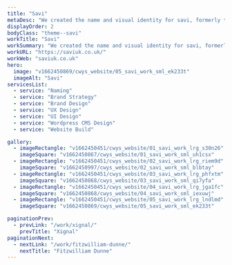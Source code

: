 ```yaml
---
title: "Savi"
metaDesc: "We created the name and visual identity for savi, formerly the UK and European division of US marketing services giant Valassis Communications. Our brief was to leverage the company's heritageand signal its future as a data-driven technology partner."
displayOrder: 2
bodyClass: "theme--savi"
workTitle: "Savi"
workSummary: "We created the name and visual identity for savi, formerly the UK and European division of US marketing services giant Valassis Communications. Our brief was to leverage the company's heritageand signal its future as a data-driven technology partner."
workURL: "https://saviuk.co.uk/"
workWeb: "saviuk.co.uk"
hero:
  image: "v1662450869/cwys_website/05_savi_work_sml_ek233t"
  imageAlt: "Savi"
servicesList:
  - service: "Naming"
  - service: "Brand Strategy"
  - service: "Brand Design"  
  - service: "UX Design"
  - service: "UI Design"
  - service: "Wordpress CMS Design"
  - service: "Website Build"

gallery:
  - imageRectangle: "v1662450451/cwys_website/01_savi_work_lrg_s30n26"
    imageSquare: "v1662450867/cwys_website/01_savi_work_sml_uh1csx"
  - imageRectangle: "v1662450451/cwys_website/02_savi_work_lrg_riem9d"
    imageSquare: "v1662450997/cwys_website/02_savi_work_sml_blbtay"
  - imageRectangle: "v1662450451/cwys_website/03_savi_work_lrg_phfxtm"
    imageSquare: "v1662450868/cwys_website/03_savi_work_sml_qi7yfa"
  - imageRectangle: "v1662450451/cwys_website/04_savi_work_lrg_jga1fc"
    imageSquare: "v1662450868/cwys_website/04_savi_work_sml_iexuwj"
  - imageRectangle: "v1662450451/cwys_website/05_savi_work_lrg_lndlmd"
    imageSquare: "v1662450869/cwys_website/05_savi_work_sml_ek233t"  

paginationPrev:
  - prevLink: "/work/xignal/"
    prevTitle: "Xignal"
paginationNext:
  - nextLink: "/work/fitzwilliam-dunne/"
    nextTitle: "Fitzwilliam Dunne"
---
```

